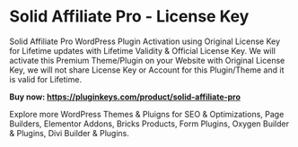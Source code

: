 # Solid Affiliate Pro - License Key
Solid Affiliate Pro WordPress Plugin Activation using Original License Key for Lifetime updates with Lifetime Validity & Official License Key. We will activate this Premium Theme/Plugin on your Website with Original License Key, we will not share License Key or Account for this Plugin/Theme and it is valid for Lifetime.

**Buy now: https://pluginkeys.com/product/solid-affiliate-pro**

Explore more WordPress Themes & Pluigns for SEO & Optimizations, Page Builders, Elementor Addons, Bricks Products, Form Plugins, Oxygen Builder & Plugins, Divi Builder & Plugins.
